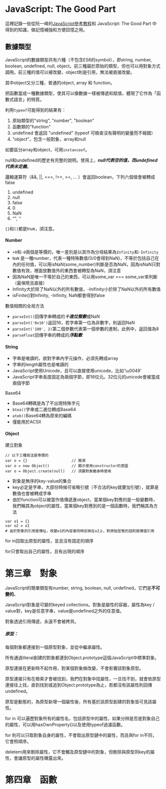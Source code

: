 # JavaScript: The Good Part

這裡記錄一些從阮一峰的[JavaScript參考教程](http://javascript.ruanyifeng.com/)和 JavaScript: The Good Part 中得到的知識，做記憶補強和方便回憶之用。

## 數據類型

JavaScript的數據類型共有六種（不包含ES6的symbol），即string, number, boolean, undefined, null, object。前三種屬於原始的類型，但也可以用對象方式調用。前三種的值可以被改變，object則是引用，無法被直接改變。

其中object又分三種，普通的object, array 和 function。

把函數當成一種數據類型，使其可以像數據一樣被傳遞和賦值，體現了它作為「函數式語言」的特質。

利用`typeof`可能得到的結果有：

1. 原始類型的"string", "number", "boolean"
2. 函數類的"function"
3. undefined 會返回 "undefined"   (typeof 可檢查沒有聲明的變量而不報錯）
4. "object"，包含一般對象，array和null

如要區分array和object，可用`instanceof`。

null和undefined的歷史有完整的說明。使用上，***null代表空的值，而undefined代表未定義***。

邏輯運算符（&&, ||, ===, !==, >=, ... ）會返回boolean，下列六個值會被轉成false

1. undefined
2. null
3. false
4. 0
5. NaN
6. "", ''

`{}`和`[]`都是true，須注意。


#### Number

* `+0`和`-0`兩個是等價的，唯一差別是以其作為分母結果為`Infinity`和`-Infinity`
* `NaN` 是一種number，代表一種特殊數值(0/0會得到NaN)，不等於包括自己在內的任何值，可以用isNaN(some_number)判斷是否為NaN，因為isNaN只對數值有效，裡面放數值外的東西會被轉型為NaN，須注意
* 因為NaN是唯一不等於自己的東西，可以用some_var === some_var來判斷（最保險且直接）
* Infinity大於除了NaN以外的所有數值，-Inifinity小於除了NaN以外的所有數值
* isFinite()對Infinity, -Infinity, NaN都會得到false

數值相關的全局方法

* `parseInt()`回傳字串轉成的***十進位整數***或NaN
* `parseInt('0x10')`返回16，若字串第一位為非數字，則返回NaN
* `parseInt('100', 2)`第二個參數代表第一個參數的進制，此例中，返回值為8
* `parseFloat`回傳字串的轉成的***浮點數***

#### String

* 字串是唯讀的，欲對字串內字元操作，必須先轉成array
* 字串的length屬性也是唯讀的
* JavaScript使用Unicode，且可以直接使用unicode，比如'\u0049'
* JavaScript字串長度固定為兩個字節，即16位元。32位元的unicode會被當成兩個字節

Base64

* Base64轉碼是為了不出現特殊字元
* `btoa()`字串或二進位轉成Base64
* `atob()`Base64轉為原來的編碼
* 僅能用於ACSII

#### Object

建立對象
```
// 以下三種寫法是等價的
var o = {}                    // 簡潔
var o = new Object()          // 顯示使用constructor的意圖
var o = Object.create(null)   // 須要對象繼承時使用
```

* 對象是無序的key-value的集合
* key必定是字串，大部份時候可省略引號（不合法的key就要加引號），就算是數值也會被轉成字串
* 由於function可以被當作值傳遞進object，當某個key對應的是一般變數時，我們稱其為object的屬性，當某個key對應到的是一個函數時，我們稱其為方法

```
var o1 = {}
var o2 = o1
# 由於對象的引用是傳址，改變o1的內容會同時反映在o2上，對原始型態的話則是傳值引用
```





for in回取出原型的屬性，並且沒有固定的順序

for只會取出自己的屬性，且有出現的順序

# 第三章　對象

JavaScript的簡單類型有number, string, boolean, null, undefined，它們是****不可變的****。

JavaScript對象是可變的keyed collections。對象是屬性的容器，屬性為key / value對，key是任意字串，value是undefined之外的任意值。

對象透過引用傳遞，永遠不會被拷貝。

##### 原型：

每個對象都連接到一個原型對象，並從中繼承屬性。

所有通過literal創建的對象都連到Object.prototype這個JavaScript中標準對象。

原型連接在更新時不起作用，對某個對象做改變，不會影響該對象原型。

原型連接只有在檢索才會被找到，我們在對象中找屬性，一旦找不到，就會依原型連接往上找，直到找到或追到Object.prototype為止，若都沒有該屬性則回傳undefined。

原型是動態的，為原型新增一個屬性後，所有基於該原型創建的對象皆可見該屬性。

for in 可以遍歷對象所有的屬性名，包括原型中的屬性，如果分辨是否是對象自己的屬性，可以用hasOwnProperty()以及使用typeof過濾函數。

for 則可以只取對象自身的屬性，不會取出原型鏈中的屬性，而且與for in不同，它會照順序。

deleteｍ用來刪除屬性，它不會觸及原型鏈中的對象，但刪除與原型同key的屬性，會讓原型的屬性曝露出來。

# 第四章　函數

